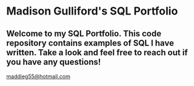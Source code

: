 # Madison Gulliford's SQL Portfolio

## Welcome to my SQL Portfolio. This code repository contains examples of SQL I have written. Take a look and feel free to reach out if you have any questions!
maddieg55@hotmail.com
